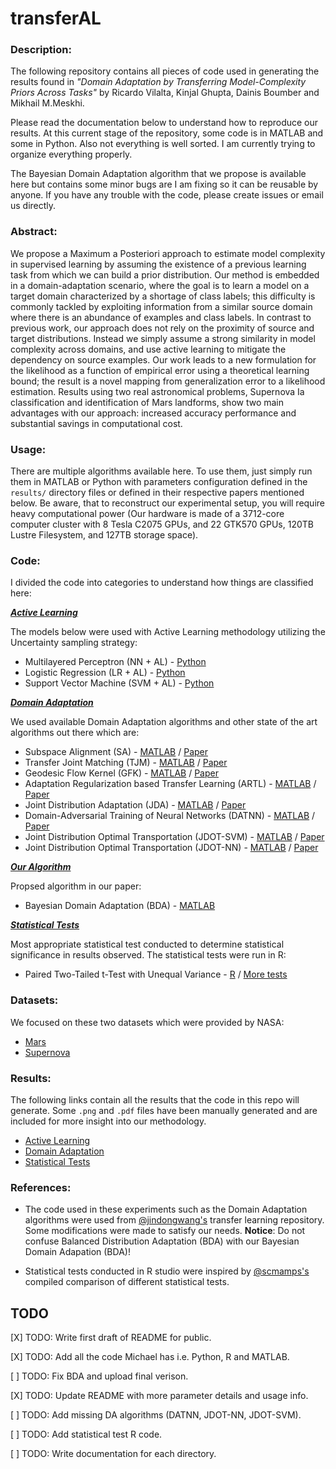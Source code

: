 # transferAL

### Description:

The following repository contains all pieces of code used in generating the results found in *"Domain Adaptation by Transferring Model-Complexity Priors Across Tasks"* by Ricardo Vilalta, Kinjal Ghupta, Dainis Boumber and Mikhail M.Meskhi.

Please read the documentation below to understand how to reproduce our results. At this current stage of the repository, some code is in MATLAB and some in Python. Also not everything is well sorted. I am currently trying to organize everything properly. 

The Bayesian Domain Adaptation algorithm that we propose is available here but contains some minor bugs are I am fixing so it can be reusable by anyone. If you have any trouble with the code, please create issues or email us directly. 

### Abstract:

We propose a Maximum a Posteriori approach to estimate model complexity in supervised learning by assuming the existence of a previous learning task from which we can build a prior distribution. Our method is embedded in a domain-adaptation scenario, where the goal is to learn a model on a target domain characterized by a shortage of class labels; this difficulty is commonly tackled by exploiting information from a similar source domain where there is an abundance of examples and class labels. In contrast to previous work, our approach does not rely on the proximity of source and target distributions. Instead we simply assume a strong similarity in model complexity across domains, and use active learning to mitigate the dependency on source examples. Our work leads to a new formulation for the likelihood as a function of empirical error using a theoretical learning bound; the result is a novel mapping from generalization error to a likelihood estimation. Results using two real astronomical problems, Supernova Ia classification and identification of Mars landforms, show two main advantages with our approach: increased accuracy performance and substantial savings in computational cost.

### Usage:

There are multiple algorithms available here. To use them, just simply run them in MATLAB or Python with parameters configuration defined in the `results/` directory files or defined in their respective papers mentioned below. Be aware, that to reconstruct our experimental setup, you will require heavy computational power (Our hardware is made of a 3712-core computer cluster with 8 Tesla C2075 GPUs, and 22 GTK570 GPUs, 120TB Lustre Filesystem, and 127TB storage space). 


### Code:

I divided the code into categories to understand how things are classified here: 

[_**Active Learning**_](https://github.com/PAL-UH/transferAL/tree/master/code/active%20learning)

The models below were used with Active Learning methodology utilizing the Uncertainty sampling strategy:

- Multilayered Perceptron (NN + AL) - [Python](https://github.com/PAL-UH/transferAL/blob/master/code/active%20learning/active_learning_baselines.py)
- Logistic Regression (LR + AL) - [Python](https://github.com/PAL-UH/transferAL/blob/master/code/active%20learning/active_learning_baselines.py)
- Support Vector Machine (SVM + AL) - [Python](https://github.com/PAL-UH/transferAL/blob/master/code/active%20learning/active_learning_baselines.py)

[_**Domain Adaptation**_](https://github.com/PAL-UH/transferAL/tree/master/code/domain%20adaptation)

We used available Domain Adaptation algorithms and other state of the art algorithms out there which are:

- Subspace Alignment (SA) - [MATLAB]() / [Paper]()
- Transfer Joint Matching (TJM) - [MATLAB](https://github.com/PAL-UH/transferAL/blob/master/code/domain%20adaptation/TJM/TJM.m) / [Paper](https://github.com/PAL-UH/transferAL/blob/master/papers/tjm.pdf)
- Geodesic Flow Kernel (GFK) - [MATLAB](https://github.com/PAL-UH/transferAL/blob/master/code/domain%20adaptation/GFK/GFK.m) / [Paper](https://github.com/PAL-UH/transferAL/blob/master/papers/gfk.pdf)
- Adaptation Regularization based Transfer Learning (ARTL) - [MATLAB](https://github.com/PAL-UH/transferAL/blob/master/code/domain%20adaptation/ARTL/ARTL.m) / [Paper](https://github.com/PAL-UH/transferAL/blob/master/papers/artl.pdf)
- Joint Distribution Adaptation (JDA) - [MATLAB](https://github.com/PAL-UH/transferAL/blob/master/code/domain%20adaptation/JDA/JDA.m) / [Paper](https://github.com/PAL-UH/transferAL/blob/master/papers/jda.pdf)
- Domain-Adversarial Training of Neural Networks (DATNN) - [MATLAB]() / [Paper]()
- Joint Distribution Optimal Transportation (JDOT-SVM) - [MATLAB]() / [Paper]()
- Joint Distribution Optimal Transportation (JDOT-NN) - [MATLAB]() / [Paper]()

[_**Our Algorithm**_](https://github.com/PAL-UH/transferAL/tree/master/code/proposed%20algorithm)

Propsed algorithm in our paper:

- Bayesian Domain Adaptation (BDA) - [MATLAB](https://github.com/PAL-UH/transferAL/tree/master/code/proposed%20algorithm/bda)

[_**Statistical Tests**_](https://github.com/PAL-UH/transferAL/tree/master/code/statistical%20tests)

Most appropriate statistical test conducted to determine statistical significance in results observed. The statistical tests were run in R:

- Paired Two-Tailed t-Test with Unequal Variance - [R]() / [More tests](https://github.com/b0rxa/scmamp)

### Datasets:

We focused on these two datasets which were provided by NASA:

- [Mars](https://github.com/PAL-UH/transferAL/tree/master/data/mars)
- [Supernova](https://github.com/PAL-UH/transferAL/tree/master/data/supernova)

### Results:

The following links contain all the results that the code in this repo will generate. Some `.png` and `.pdf` files have been manually generated and are included for more insight into our methodology.

- [Active Learning](https://github.com/PAL-UH/transferAL/tree/master/results/active%20learning)
- [Domain Adaptation](https://github.com/PAL-UH/transferAL/tree/master/results/domain%20adaptation)
- [Statistical Tests](https://github.com/PAL-UH/transferAL/tree/master/results/statistical%20tests)

### References:

- The code used in these experiments such as the Domain Adaptation algorithms were used from [@jindongwang's](https://github.com/jindongwang/transferlearning/tree/master/code) transfer learning repository. Some modifications were made to satisfy our needs. **Notice**: Do not confuse Balanced Distribution Adaptation (BDA) with our Bayesian Domain Adapation (BDA)! 

- Statistical tests conducted in R studio were inspired by [@scmamps's](https://github.com/b0rxa/scmamp) compiled comparison of different statistical tests. 


## TODO

[X] TODO: Write first draft of README for public.

[X] TODO: Add all the code Michael has i.e. Python, R and MATLAB. 

[ ] TODO: Fix BDA and upload final verison.

[X] TODO: Update README with more parameter details and usage info.

[ ] TODO: Add missing DA algorithms (DATNN, JDOT-NN, JDOT-SVM).

[ ] TODO: Add statistical test R code.

[ ] TODO: Write documentation for each directory.
